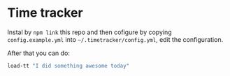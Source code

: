 # Time tracker

Instal by `npm link` this repo and then cofigure by copying
`config.example.yml` into `~/.timetracker/config.yml`, edit the configuration.

After that you can do:


```bash
load-tt "I did something awesome today"
```
